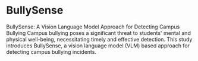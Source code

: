 # BullySense
BullySense: A Vision Language Model Approach for Detecting Campus Bullying
Campus bullying poses a significant threat to students' mental and physical well-being, necessitating timely and effective detection. This study introduces BullySense, a vision language model (VLM) based approach for detecting campus bullying incidents.
